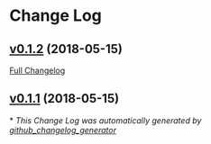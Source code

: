 # Change Log

## [v0.1.2](https://github.com/coingaming/illuminati/tree/v0.1.2) (2018-05-15)
[Full Changelog](https://github.com/coingaming/illuminati/compare/v0.1.1...v0.1.2)

## [v0.1.1](https://github.com/coingaming/illuminati/tree/v0.1.1) (2018-05-15)


\* *This Change Log was automatically generated by [github_changelog_generator](https://github.com/skywinder/Github-Changelog-Generator)*
